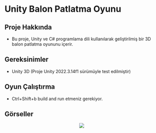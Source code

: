 # Unity Balon Patlatma Oyunu

## Proje Hakkında
- Bu proje, Unity ve C# programlama dili kullanılarak geliştirilmiş bir 3D balon patlatma oyununu içerir. 

## Gereksinimler
- Unity 3D (Proje Unity 2022.3.14f1 sürümüyle test edilmiştir)

## Oyun Çalıştırma
- Ctrl+Shift+b build and run etmeniz gerekiyor.

## Görseller

<div align="center">
  <img src="https://github.com/zeynoaydn/3DBalloonGame/blob/main/%C4%B0simsiz%20video%20%E2%80%90%20Clipchamp%20ile%20yap%C4%B1ld%C4%B1.mp4" width="auto">
</div>



 
